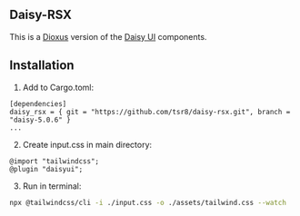 ## Daisy-RSX

This is a [Dioxus](https://dioxuslabs.com/) version of the [Daisy UI](https://daisyui.com/) components.

## Installation
1. Add to Cargo.toml:

```
[dependencies]
daisy_rsx = { git = "https://github.com/tsr8/daisy-rsx.git", branch = "daisy-5.0.6" }
...
```

2. Create input.css in main directory:

```
@import "tailwindcss";
@plugin "daisyui";
```

3. Run in terminal:

```sh
npx @tailwindcss/cli -i ./input.css -o ./assets/tailwind.css --watch
```
